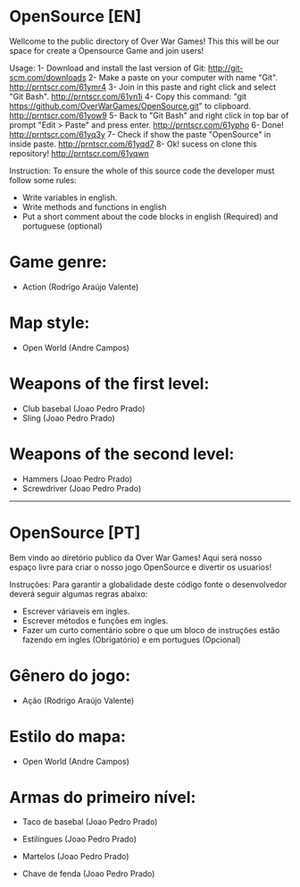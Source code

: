 # OpenSource [EN]
Wellcome to the public directory of Over War Games!
This this will be our space for create a Opensource Game and join users!

Usage:
1- Download and install the last version of Git: http://git-scm.com/downloads
2- Make a paste on your computer with name "Git". http://prntscr.com/61ymr4
3- Join in this paste and right click and select "Git Bash". http://prntscr.com/61yn1i
4- Copy this command: "git https://github.com/OverWarGames/OpenSource.git" to clipboard. http://prntscr.com/61yow9
5- Back to "Git Bash" and right click in top bar of prompt "Edit > Paste" and press enter. http://prntscr.com/61ypho
6- Done! http://prntscr.com/61yq3y
7- Check if show the paste "OpenSource" in inside paste. http://prntscr.com/61yqd7
8- Ok! sucess on clone this repository! http://prntscr.com/61yqwn

Instruction:
To ensure the whole of this source code the developer must follow some rules:
* Write variables in english.
* Write methods and functions in english
* Put a short comment about the code blocks in english (Required) and portuguese (optional)

# Game genre: 
* Action (Rodrigo Araújo Valente)

# Map style: 
* Open World (Andre Campos)

# Weapons of the first level:
* Club basebal (Joao Pedro Prado)
* Sling (Joao Pedro Prado)

# Weapons of the second level:
* Hammers (Joao Pedro Prado)
* Screwdriver (Joao Pedro Prado)

---------------------------------------------------------------------------------------------------------------------

# OpenSource [PT]
Bem vindo ao díretório publico da Over War Games!
Aqui será nosso espaço livre para criar o nosso jogo OpenSource e divertir os usuarios!

Instruções:
Para garantir a globalidade deste código fonte o desenvolvedor deverá seguir algumas regras abaixo:
* Escrever váriaveis em ingles.
* Escrever métodos e funções em ingles.
* Fazer um curto comentário sobre o que um bloco de instruções estão fazendo em ingles (Obrigatório) e em portugues (Opcional)

# Gênero do jogo: 
* Ação (Rodrigo Araújo Valente)

# Estilo do mapa: 
* Open World (Andre Campos)

# Armas do primeiro nível:
* Taco de basebal (Joao Pedro Prado)
* Estilingues (Joao Pedro Prado)

* Martelos (Joao Pedro Prado)
* Chave de fenda (Joao Pedro Prado)

